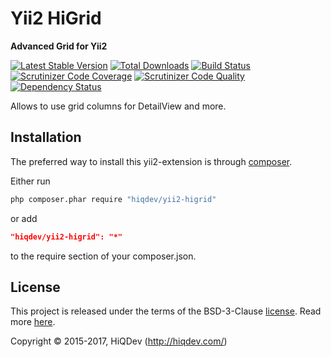 # Yii2 HiGrid

**Advanced Grid for Yii2**

[![Latest Stable Version](https://poser.pugx.org/hiqdev/yii2-higrid/v/stable)](https://packagist.org/packages/hiqdev/yii2-higrid)
[![Total Downloads](https://poser.pugx.org/hiqdev/yii2-higrid/downloads)](https://packagist.org/packages/hiqdev/yii2-higrid)
[![Build Status](https://img.shields.io/travis/hiqdev/yii2-higrid.svg)](https://travis-ci.org/hiqdev/yii2-higrid)
[![Scrutinizer Code Coverage](https://img.shields.io/scrutinizer/coverage/g/hiqdev/yii2-higrid.svg)](https://scrutinizer-ci.com/g/hiqdev/yii2-higrid/)
[![Scrutinizer Code Quality](https://img.shields.io/scrutinizer/g/hiqdev/yii2-higrid.svg)](https://scrutinizer-ci.com/g/hiqdev/yii2-higrid/)
[![Dependency Status](https://www.versioneye.com/php/hiqdev:yii2-higrid/dev-master/badge.svg)](https://www.versioneye.com/php/hiqdev:yii2-higrid/dev-master)

Allows to use grid columns for DetailView and more.

## Installation

The preferred way to install this yii2-extension is through [composer](http://getcomposer.org/download/).

Either run

```sh
php composer.phar require "hiqdev/yii2-higrid"
```

or add

```json
"hiqdev/yii2-higrid": "*"
```

to the require section of your composer.json.

## License

This project is released under the terms of the BSD-3-Clause [license](LICENSE).
Read more [here](http://choosealicense.com/licenses/bsd-3-clause).

Copyright © 2015-2017, HiQDev (http://hiqdev.com/)
